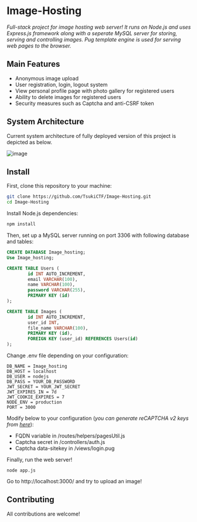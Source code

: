 # Image-Hosting
*Full-stack project for image hosting web server! It runs on Node.js and uses Express.js framework along with a seperate MySQL server for storing, serving and controlling images. Pug template engine is used for serving web pages to the browser.*

## Main Features
- Anonymous image upload
- User registration, login, logout system
- View personal profile page with photo gallery for registered users
- Ability to delete images for registered users
- Security measures such as Captcha and anti-CSRF token

## System Architecture
Current system architecture of fully deployed version of this project is depicted as below.

![image](https://user-images.githubusercontent.com/32463233/130900465-b1dd185b-e1e7-4216-b876-3e327a3a09ce.png)

## Install
First, clone this repository to your machine:
```bash
git clone https://github.com/TsukiCTF/Image-Hosting.git
cd Image-Hosting
```
Install Node.js dependencies:
```bash
npm install 
```
Then, set up a MySQL server running on port 3306 with following database and tables:
```SQL
CREATE DATABASE Image_hosting;
Use Image_hosting;

CREATE TABLE Users (
        id INT AUTO_INCREMENT,
        email VARCHAR(100),
        name VARCHAR(100),
        password VARCHAR(255),
        PRIMARY KEY (id)
);

CREATE TABLE Images (
        id INT AUTO_INCREMENT,
        user_id INT,
        file_name VARCHAR(100),
        PRIMARY KEY (id),
        FOREIGN KEY (user_id) REFERENCES Users(id)
);
```
Change .env file depending on your configuration:
```
DB_NAME = Image_hosting
DB_HOST = localhost
DB_USER = nodejs
DB_PASS = YOUR_DB_PASSWORD
JWT_SECRET = YOUR_JWT_SECRET
JWT_EXPIRES_IN = 7d
JWT_COOKIE_EXPIRES = 7
NODE_ENV = production
PORT = 3000
```
Modify below to your configuration (*you can generate reCAPTCHA v2 keys from [here][1]*):
- FQDN variable in /routes/helpers/pagesUtil.js
- Captcha secret in /controllers/auth.js
- Captcha data-sitekey in /views/login.pug

Finally, run the web server!
```
node app.js
```
Go to http://localhost:3000/ and try to upload an image!

## Contributing
All contributions are welcome!


[1]: https://www.google.com/recaptcha/admin/create
